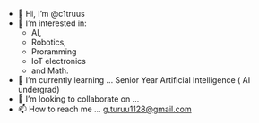 - 👋 Hi, I’m @c1truus
- 👀 I’m interested in:
    - AI,
    - Robotics,
    - Proramming
    - IoT electronics
    - and Math.
- 🌱 I’m currently learning ... Senior Year Artificial Intelligence ( AI undergrad)
- 💞️ I’m looking to collaborate on ...
- 📫 How to reach me ... g.turuu1128@gmail.com

<!---
c1truus/c1truus is a ✨ special ✨ repository because its `README.md` (this file) appears on your GitHub profile.
You can click the Preview link to take a look at your changes.
--->
